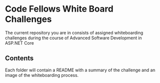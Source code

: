 # Code Fellows White Board Challenges
The current repository you are in consists of assigned whiteboarding challenges during the course of Advanced Software Development in ASP.NET Core

## Contents
Each folder will contain a README with a summary of the challenge and an image of the whiteboarding process.
